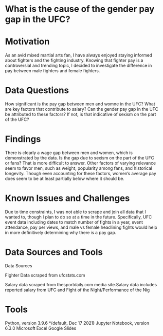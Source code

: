 # What is the cause of the gender pay gap in the UFC?

# Motivation
As an avid mixed martial arts fan, I have always enjoyed staying informed about fighters and the fighting industry. Knowing that fighter pay is a controversial and trending topic, I decided to investigate the difference in pay between male fighters and female fighters.

# Data Questions
How significant is the pay gap between men and womne in the UFC?
What are key factors that contribute to salary?
Can the gender pay gap in the UFC be attributed to these factors? If not, is that indicative of sexism on the part of the UFC?

# Findings
There is clearly a wage gap between men and women, which is demonstrated by the data. 
Is the gap due to sexism on the part of the UFC or fans?
That is more difficult to answer. Other factors of varying relevance seem to favor men, such as weight, popularity among fans, and historical longevity. Though even accounting for these factors, women’s average pay does seem to be at least partially below where it should be.

# Known Issues and Challenges
Due to time constraints, I was not able to scrape and join all data that I wanted to, though I plan to do so at a time in the future. Specifically, UFC event data including dates to match number of fights in a year, event attendance, pay per views, and male vs female headlining fights would help in more definitively determining why there is a pay gap.

# Data Sources and Tools
Data Sources

Fighter Data scraped from ufcstats.com

Salary data scraped from thesportdaily.com media site.Salary data includes reported salary from UFC and Fight of the Night/Performance of the Nig


# Tools

Python, version 3.9.6 *(default, Dec 17 2021)
Jupyter Notebook, version 6.3.0
Microsoft Excel
Google Slides
